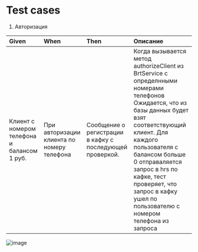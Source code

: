 # Test cases 

1. Авторизация

| Given | When | Then | Описание |
| :---- | :--- | :--- | :------- |
| Клиент с номером телефона и балансом 1 руб. | При авторизации клиента по номеру телефона | Сообщение о регистрации в кафку с последующей проверкой. | Когда вызывается метод authorizeClient из BrtService с определнными номерами телефонов Ожидается, что из базы данных будет взят соответствующий клиент. Для каждого пользователя с балансом больше 0 отправаляется запрос в hrs по кафке, тест проверяет, что запрос в кафку ушел по пользователю с номером телефона из запроса |

![image](https://user-images.githubusercontent.com/80278437/234098402-2b02d8f3-d610-46de-9ec3-723af8a4e8d2.png)
